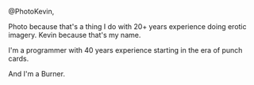 @PhotoKevin,

Photo because that's a thing I do with 20+ years experience doing erotic imagery. Kevin because that's my name.

I'm a programmer with 40 years experience starting in the era of punch cards.

And I'm a Burner.

<!---
PhotoKevin/PhotoKevin is a ✨ special ✨ repository because its `README.md` (this file) appears on your GitHub profile.
You can click the Preview link to take a look at your changes.
--->
